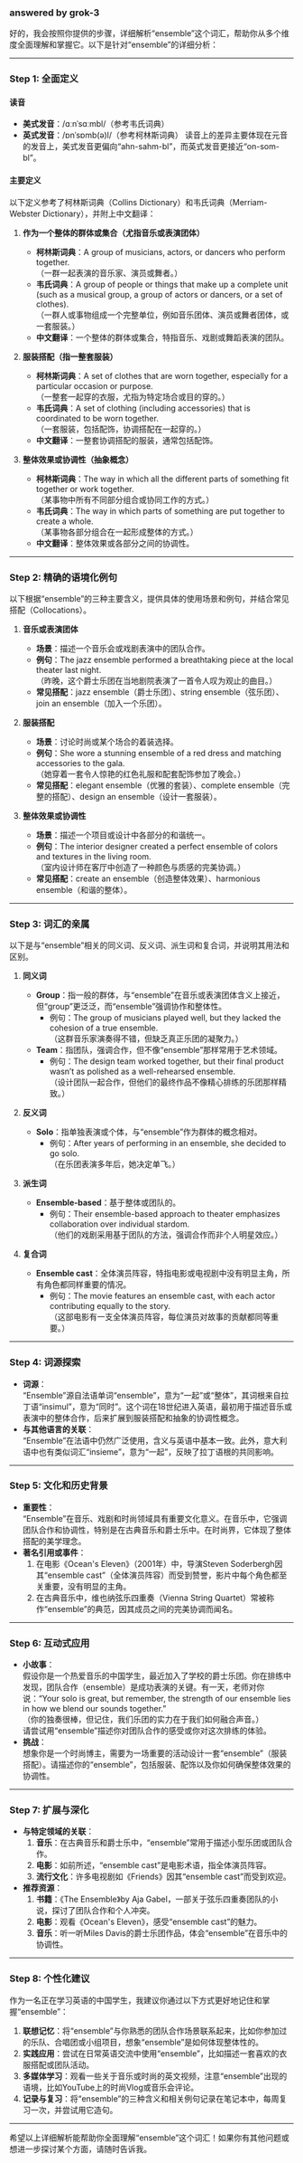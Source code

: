### answered by grok-3
好的，我会按照你提供的步骤，详细解析“ensemble”这个词汇，帮助你从多个维度全面理解和掌握它。以下是针对“ensemble”的详细分析：

---

### Step 1: 全面定义
#### 读音
- **美式发音**：/ɑːnˈsɑːmbl/（参考韦氏词典）
- **英式发音**：/ɒnˈsɒmb(ə)l/（参考柯林斯词典）
读音上的差异主要体现在元音的发音上，美式发音更偏向“ahn-sahm-bl”，而英式发音更接近“on-som-bl”。

#### 主要定义
以下定义参考了柯林斯词典（Collins Dictionary）和韦氏词典（Merriam-Webster Dictionary），并附上中文翻译：

1. **作为一个整体的群体或集合（尤指音乐或表演团体）**
   - **柯林斯词典**：A group of musicians, actors, or dancers who perform together.  
     （一群一起表演的音乐家、演员或舞者。）
   - **韦氏词典**：A group of people or things that make up a complete unit (such as a musical group, a group of actors or dancers, or a set of clothes).  
     （一群人或事物组成一个完整单位，例如音乐团体、演员或舞者团体，或一套服装。）
   - **中文翻译**：一个整体的群体或集合，特指音乐、戏剧或舞蹈表演的团队。

2. **服装搭配（指一整套服装）**
   - **柯林斯词典**：A set of clothes that are worn together, especially for a particular occasion or purpose.  
     （一整套一起穿的衣服，尤指为特定场合或目的穿的。）
   - **韦氏词典**：A set of clothing (including accessories) that is coordinated to be worn together.  
     （一套服装，包括配饰，协调搭配在一起穿的。）
   - **中文翻译**：一整套协调搭配的服装，通常包括配饰。

3. **整体效果或协调性（抽象概念）**
   - **柯林斯词典**：The way in which all the different parts of something fit together or work together.  
     （某事物中所有不同部分组合或协同工作的方式。）
   - **韦氏词典**：The way in which parts of something are put together to create a whole.  
     （某事物各部分组合在一起形成整体的方式。）
   - **中文翻译**：整体效果或各部分之间的协调性。

---

### Step 2: 精确的语境化例句
以下根据“ensemble”的三种主要含义，提供具体的使用场景和例句，并结合常见搭配（Collocations）。

1. **音乐或表演团体**
   - **场景**：描述一个音乐会或戏剧表演中的团队合作。
   - **例句**：The jazz ensemble performed a breathtaking piece at the local theater last night.  
     （昨晚，这个爵士乐团在当地剧院表演了一首令人叹为观止的曲目。）
   - **常见搭配**：jazz ensemble（爵士乐团）、string ensemble（弦乐团）、join an ensemble（加入一个乐团）。

2. **服装搭配**
   - **场景**：讨论时尚或某个场合的着装选择。
   - **例句**：She wore a stunning ensemble of a red dress and matching accessories to the gala.  
     （她穿着一套令人惊艳的红色礼服和配套配饰参加了晚会。）
   - **常见搭配**：elegant ensemble（优雅的套装）、complete ensemble（完整的搭配）、design an ensemble（设计一套服装）。

3. **整体效果或协调性**
   - **场景**：描述一个项目或设计中各部分的和谐统一。
   - **例句**：The interior designer created a perfect ensemble of colors and textures in the living room.  
     （室内设计师在客厅中创造了一种颜色与质感的完美协调。）
   - **常见搭配**：create an ensemble（创造整体效果）、harmonious ensemble（和谐的整体）。

---

### Step 3: 词汇的亲属
以下是与“ensemble”相关的同义词、反义词、派生词和复合词，并说明其用法和区别。

1. **同义词**
   - **Group**：指一般的群体，与“ensemble”在音乐或表演团体含义上接近，但“group”更泛泛，而“ensemble”强调协作和整体性。  
     - 例句：The group of musicians played well, but they lacked the cohesion of a true ensemble.  
       （这群音乐家演奏得不错，但缺乏真正乐团的凝聚力。）
   - **Team**：指团队，强调合作，但不像“ensemble”那样常用于艺术领域。  
     - 例句：The design team worked together, but their final product wasn’t as polished as a well-rehearsed ensemble.  
       （设计团队一起合作，但他们的最终作品不像精心排练的乐团那样精致。）

2. **反义词**
   - **Solo**：指单独表演或个体，与“ensemble”作为群体的概念相对。  
     - 例句：After years of performing in an ensemble, she decided to go solo.  
       （在乐团表演多年后，她决定单飞。）

3. **派生词**
   - **Ensemble-based**：基于整体或团队的。  
     - 例句：Their ensemble-based approach to theater emphasizes collaboration over individual stardom.  
       （他们的戏剧采用基于团队的方法，强调合作而非个人明星效应。）

4. **复合词**
   - **Ensemble cast**：全体演员阵容，特指电影或电视剧中没有明显主角，所有角色都同样重要的情况。  
     - 例句：The movie features an ensemble cast, with each actor contributing equally to the story.  
       （这部电影有一支全体演员阵容，每位演员对故事的贡献都同等重要。）

---

### Step 4: 词源探索
- **词源**：  
  “Ensemble”源自法语单词“ensemble”，意为“一起”或“整体”，其词根来自拉丁语“insimul”，意为“同时”。这个词在18世纪进入英语，最初用于描述音乐或表演中的整体合作，后来扩展到服装搭配和抽象的协调性概念。
- **与其他语言的关联**：  
  “Ensemble”在法语中仍然广泛使用，含义与英语中基本一致。此外，意大利语中也有类似词汇“insieme”，意为“一起”，反映了拉丁语根的共同影响。

---

### Step 5: 文化和历史背景
- **重要性**：  
  “Ensemble”在音乐、戏剧和时尚领域具有重要文化意义。在音乐中，它强调团队合作和协调性，特别是在古典音乐和爵士乐中。在时尚界，它体现了整体搭配的美学理念。
- **著名引用或事件**：  
  1. 在电影《Ocean's Eleven》（2001年）中，导演Steven Soderbergh因其“ensemble cast”（全体演员阵容）而受到赞誉，影片中每个角色都至关重要，没有明显的主角。
  2. 在古典音乐中，维也纳弦乐四重奏（Vienna String Quartet）常被称作“ensemble”的典范，因其成员之间的完美协调而闻名。

---

### Step 6: 互动式应用
- **小故事**：  
  假设你是一个热爱音乐的中国学生，最近加入了学校的爵士乐团。你在排练中发现，团队合作（ensemble）是成功表演的关键。有一天，老师对你说：“Your solo is great, but remember, the strength of our ensemble lies in how we blend our sounds together.”  
  （你的独奏很棒，但记住，我们乐团的实力在于我们如何融合声音。）  
  请尝试用“ensemble”描述你对团队合作的感受或你对这次排练的体验。
- **挑战**：  
  想象你是一个时尚博主，需要为一场重要的活动设计一套“ensemble”（服装搭配）。请描述你的“ensemble”，包括服装、配饰以及你如何确保整体效果的协调性。

---

### Step 7: 扩展与深化
- **与特定领域的关联**：  
  1. **音乐**：在古典音乐和爵士乐中，“ensemble”常用于描述小型乐团或团队合作。  
  2. **电影**：如前所述，“ensemble cast”是电影术语，指全体演员阵容。  
  3. **流行文化**：许多电视剧如《Friends》因其“ensemble cast”而受到欢迎。
- **推荐资源**：  
  1. **书籍**：《The Ensemble》by Aja Gabel，一部关于弦乐四重奏团队的小说，探讨了团队合作和个人冲突。
  2. **电影**：观看《Ocean's Eleven》，感受“ensemble cast”的魅力。
  3. **音乐**：听一听Miles Davis的爵士乐团作品，体会“ensemble”在音乐中的协调性。

---

### Step 8: 个性化建议
作为一名正在学习英语的中国学生，我建议你通过以下方式更好地记住和掌握“ensemble”：
1. **联想记忆**：将“ensemble”与你熟悉的团队合作场景联系起来，比如你参加过的乐队、合唱团或小组项目，想象“ensemble”是如何体现整体性的。
2. **实践应用**：尝试在日常英语交流中使用“ensemble”，比如描述一套喜欢的衣服搭配或团队活动。
3. **多媒体学习**：观看一些关于音乐或时尚的英文视频，注意“ensemble”出现的语境，比如YouTube上的时尚Vlog或音乐会评论。
4. **记录与复习**：将“ensemble”的三种含义和相关例句记录在笔记本中，每周复习一次，并尝试用它造句。

---

希望以上详细解析能帮助你全面理解“ensemble”这个词汇！如果你有其他问题或想进一步探讨某个方面，请随时告诉我。